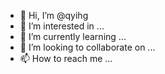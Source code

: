 - 👋 Hi, I’m @qyihg
- 👀 I’m interested in ...
- 🌱 I’m currently learning ...
- 💞️ I’m looking to collaborate on ...
- 📫 How to reach me ...

<!---
qyihg/qyihg is a ✨ special ✨ repository because its `README.md` (this file) appears on your GitHub profile.
You can click the Preview link to take a look at your changes.
--->
